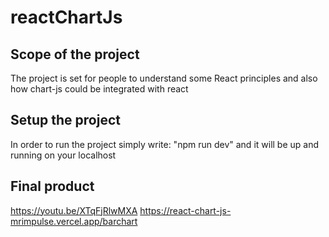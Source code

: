 # reactChartJs

## Scope of the project

The project is set for people to understand some React principles and also how chart-js could be integrated with react

## Setup the project

In order to run the project simply write: "npm run dev" and it will be up and running on your localhost

## Final product
https://youtu.be/XTqFjRlwMXA
https://react-chart-js-mrimpulse.vercel.app/barchart
